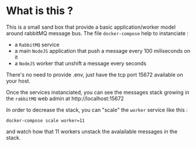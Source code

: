 # What is this ?

This is a small sand box that provide a basic application/worker model around rabbitMQ message bus. 
The file `docker-compose` help to instanciate : 
* a `RabbitMQ` service 
* a main `NodeJS` application that push a message every 100 miliseconds on it
* a `NodeJS` worker that unshift a message every seconds

There's no need to provide .env, just have the tcp port 15672 available on your host.
    
Once the services instanciated, you can see the messages stack growing in the `rabbitMQ` web admin at http://localhost:15672

In order to decrease the stack, you can "scale" the `worker` service like this :

    docker-compose scale worker=11
 
and watch how that 11 workers unstack the avalailable messages in the stack.

